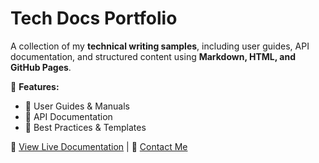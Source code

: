 # Tech Docs Portfolio  

A collection of my **technical writing samples**, including user guides, API documentation, and structured content using **Markdown, HTML, and GitHub Pages**.  

📌 **Features:**  
- 🚀 User Guides & Manuals  
- 📄 API Documentation  
- 🎯 Best Practices & Templates  

🔗 [View Live Documentation](#) | 📧 [Contact Me](mailto:badreeshsemwal@gmail.com)  
